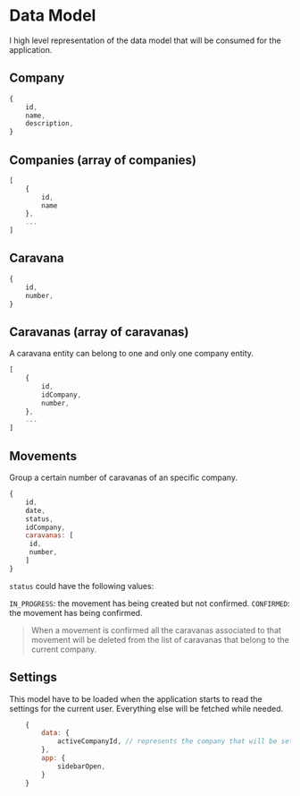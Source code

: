 # Data Model

I high level representation of the data model that will be consumed for the application.

## Company

```javascript
{
    id,
    name,
    description,
}
```

## Companies (array of companies)

```javascript
[
    {
		id,
		name
	},
	...
]
```

## Caravana

```javascript
{
    id,
    number,
}
```

## Caravanas (array of caravanas)

A caravana entity can belong to one and only one company entity.

```javascript
[
    {
		id,
		idCompany,
		number,
	},
	...
]
```
## Movements

Group a certain number of caravanas of an specific company.

```javascript
{
    id,
    date,
    status,
    idCompany,
    caravanas: [
     id, 
     number,  
    ]
}
```

`status` could have the following values:

`IN_PROGRESS`: the movement has being created but not confirmed.
`CONFIRMED`: the movement has being confirmed.

> When a movement is confirmed all the caravanas associated to that movement will be deleted
from the list of caravanas that belong to the current company.

## Settings

This model have to be loaded when the application starts to read the settings for the current
user. Everything else will be fetched while needed.

```javascript
	{
		data: {
		    activeCompanyId, // represents the company that will be set by default if apply.
		},
		app: {
		    sidebarOpen,
		}
	}
```
